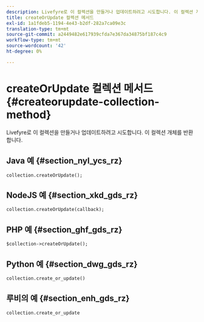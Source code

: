 ```yaml
---
description: Livefyre로 이 컬렉션을 만들거나 업데이트하려고 시도합니다. 이 컬렉션 개체를 반환합니다.
title: createOrUpdate 컬렉션 메서드
exl-id: 1a1fdeb5-1194-4e43-b2df-282a7ca09e3c
translation-type: tm+mt
source-git-commit: a2449482e617939cfda7e367da34875bf187c4c9
workflow-type: tm+mt
source-wordcount: '42'
ht-degree: 0%

---
```


# createOrUpdate 컬렉션 메서드{#createorupdate-collection-method}

Livefyre로 이 컬렉션을 만들거나 업데이트하려고 시도합니다. 이 컬렉션 개체를 반환합니다.

## Java 예 {#section_nyl_ycs_rz}

```
collection.createOrUpdate(); 
```

## NodeJS 예 {#section_xkd_gds_rz}

```
collection.createOrUpdate(callback); 
```

## PHP 예 {#section_ghf_gds_rz}

```
$collection->createOrUpdate();
```

## Python 예 {#section_dwg_gds_rz}

```
collection.create_or_update() 
```

## 루비의 예 {#section_enh_gds_rz}

```
collection.create_or_update 
```
